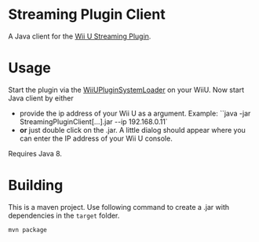 # Streaming Plugin Client

A Java client for the [Wii U Streaming Plugin](https://github.com/Maschell/StreamingPluginWiiU).

# Usage

Start the plugin via the [WiiUPluginSystemLoader](https://github.com/Maschell/WiiUPluginSystem) on your WiiU. Now start Java client by either
- provide the ip address of your Wii U as a argument. Example: ``java -jar StreamingPluginClient[...].jar --ip 192.168.0.11`
- **or** just double click on the .jar. A little dialog should appear where you can enter the IP address of your Wii U console.

Requires Java 8.

# Building

This is a maven project. Use following command to create a .jar with dependencies in the `target` folder. 
```
mvn package
```